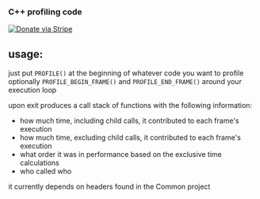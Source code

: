 ### C++ profiling code

[![Donate via Stripe](https://img.shields.io/badge/Donate-Stripe-green.svg)](https://buy.stripe.com/00gbJZ0OdcNs9zi288)<br>

## usage:

just put `PROFILE()` at the beginning of whatever code you want to profile
optionally `PROFILE_BEGIN_FRAME()` and `PROFILE_END_FRAME()` around your execution loop

upon exit produces a call stack of functions with the following information:
- how much time, including child calls, it contributed to each frame's execution
- how much time, excluding child calls, it contributed to each frame's execution
- what order it was in performance based on the exclusive time calculations
- who called who

it currently depends on headers found in the Common project
